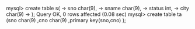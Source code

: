 mysql> create table s(
    -> sno char(9),
    -> sname char(9),
    -> status int,
    -> city char(9)
    -> );
Query OK, 0 rows affected (0.08 sec)
mysql>
create table ta
(sno char(9)
,cno char(9)
,primary key(sno,cno)
);

